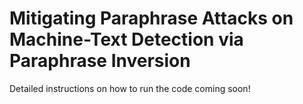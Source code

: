 
# Mitigating Paraphrase Attacks on Machine-Text Detection via Paraphrase Inversion

Detailed instructions on how to run the code coming soon!

